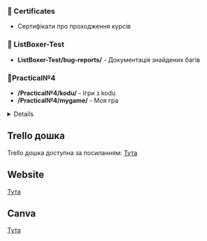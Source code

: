 ### 📁 Certificates
- Сертифікати про проходження курсів

### 📁 ListBoxer-Test
- **ListBoxer-Test/bug-reports/** - Документація знайдених багів
### 📁Practical№4
- **/Practical№4/kodu/** - Ігри з kodu
- **/Practical№4/mygame/** - Моя гра
<details>Для відстеження руки я взяв готовий код з прикладом використання MediaPipe</details>

  ## Trello дошка
Trello дошка доступна за посиланням:
[Тута](https://trello.com/invite/b/678fd5faadfc682bbc980d9d/ATTI47f660b404a54a0e3302683fc2875c90ADB6A40D/моя-доска-trello)

  ## Website 
[Тута](https://app.moqups.com/KH3TBssYpjEIovt1XvOlOyvhg2l6tO8y/view/page/abbf9ae17)

 ## Canva
[Тута](https://www.canva.com/design/DAGc8mbF0ho/XTly5MBknTAJGQ7YWFJyhg/edit?utm_content=DAGc8mbF0ho&utm_campaign=designshare&utm_medium=link2&utm_source=sharebutton)
